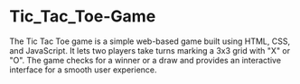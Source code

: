 # Tic_Tac_Toe-Game
The Tic Tac Toe game is a simple web-based game built using HTML, CSS, and JavaScript. It lets two players take turns marking a 3x3 grid with "X" or "O". The game checks for a winner or a draw and provides an interactive interface for a smooth user experience. 

